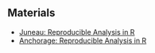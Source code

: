 ## Materials

- [Juneau: Reproducible Analysis in R](/materials/reproducible_research_in_r_juneau)
- [Anchorage: Reproducible Analysis in R](/materials/reproducible_research_in_r_juneau)
